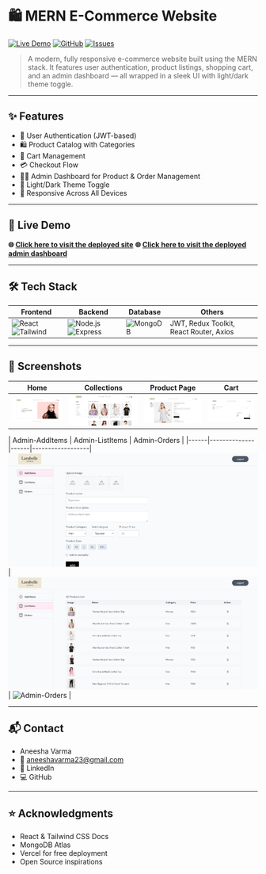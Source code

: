 # 🛍️ MERN E-Commerce Website

[![Live Demo](https://img.shields.io/badge/-Live%20Demo-0E76A8?style=for-the-badge&logo=vercel&logoColor=white)](https://larabelle-frontend.vercel.app)
[![GitHub](https://img.shields.io/github/stars/aneesha023/ecommerce-mern?style=for-the-badge)](https://github.com/aneesha023/E-commerce/stargazers)
[![Issues](https://img.shields.io/github/issues/aneesha023/ecommerce-mern?style=for-the-badge)](https://github.com/aneesha023/E-commerce/issues)

> A modern, fully responsive e-commerce website built using the MERN stack. It features user authentication, product listings, shopping cart, and an admin dashboard — all wrapped in a sleek UI with light/dark theme toggle.

---

## ✨ Features

- 🔐 User Authentication (JWT-based)
- 🛍️ Product Catalog with Categories
- 🛒 Cart Management
- 💳 Checkout Flow
- 🧑‍💼 Admin Dashboard for Product & Order Management
- 🌙 Light/Dark Theme Toggle
- 📱 Responsive Across All Devices

---

## 🚀 Live Demo

**🌐 [Click here to visit the deployed site](https://larabelle-frontend.vercel.app)** 
**🌐 [Click here to visit the deployed admin dashboard](https://larabelle-admin.vercel.app)** 

---

## 🛠️ Tech Stack

| Frontend            | Backend           | Database  | Others                     |
|---------------------|-------------------|-----------|----------------------------|
| ![React](https://img.shields.io/badge/-React-61DAFB?logo=react&logoColor=000) ![Tailwind](https://img.shields.io/badge/-TailwindCSS-38B2AC?logo=tailwindcss) | ![Node.js](https://img.shields.io/badge/-Node.js-339933?logo=node.js) ![Express](https://img.shields.io/badge/-Express.js-black?logo=express&logoColor=white) | ![MongoDB](https://img.shields.io/badge/-MongoDB-47A248?logo=mongodb) | JWT, Redux Toolkit, React Router, Axios |

---

## 📸 Screenshots

| Home | Collections | Product Page | Cart |
|------|--------------|------|------------------|
| ![Home](./screenshots/home.png) | ![Collections](./screenshots/collections.png) | ![Product](./screenshots/product.png) | ![Cart](./screenshots/cart.png) |

| Admin-AddItems | Admin-ListItems | Admin-Orders |
|------|--------------|------|------------------|
 ![Admin-AddItems](./screenshots/admin1.png) | ![Admin-ListItems](./screenshots/admin2.png) | ![Admin-Orders](./admin3/home.png) |
 
---

## 📬 Contact
- Aneesha Varma
- 📧 aneeshavarma23@gmail.com
- 🔗 LinkedIn
- 💻 GitHub

---

## ⭐ Acknowledgments
- React & Tailwind CSS Docs
- MongoDB Atlas
- Vercel for free deployment
- Open Source inspirations
